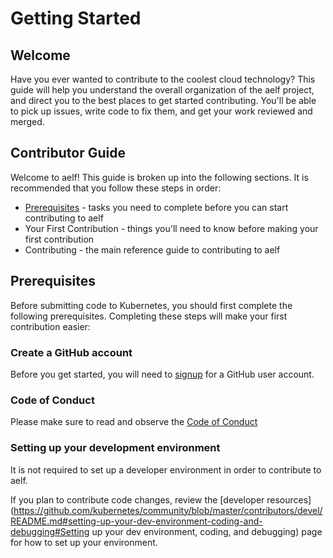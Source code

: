 # Getting Started

## Welcome

Have you ever wanted to contribute to the coolest cloud technology? This guide will help you understand the overall organization of the aelf project, and direct you to the best places to get started contributing. You'll be able to pick up issues, write code to fix them, and get your work reviewed and merged.

## Contributor Guide

Welcome to aelf! This guide is broken up into the following sections. It is recommended that you follow these steps in order:

- [Prerequisites](https://github.com/AElfProject/aelf-community/blob/main/getstarted.md#Prerequisites) - tasks you need to complete before you can start contributing to aelf
- Your First Contribution - things you'll need to know before making your first contribution
- Contributing - the main reference guide to contributing to aelf

## Prerequisites

Before submitting code to Kubernetes, you should first complete the following prerequisites. Completing these steps will make your first contribution easier:

### Create a GitHub account

Before you get started, you will need to [signup](https://github.com) for a GitHub user account.

### Code of Conduct

Please make sure to read and observe the [Code of Conduct](https://github.com/AElfProject/AElf/blob/dev/CODE_OF_CONDUCT.md)

### Setting up your development environment

It is not required to set up a developer environment in order to contribute to aelf.

If you plan to contribute code changes, review the [developer resources](https://github.com/kubernetes/community/blob/master/contributors/devel/README.md#setting-up-your-dev-environment-coding-and-debugging#Setting up your dev environment, coding, and debugging) page for how to set up your environment.

